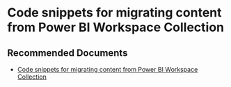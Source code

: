   <properties
	pageTitle="sample - code snippets for migrating content from power bi workspace collection"
	description="sample - code snippets for migrating content from power bi workspace collection"
	service="microsoft.PowerBIDedicated"
	resource="capacities"
	authors="pjfreitas"
	ms.author="pfreitas"	
	displayOrder="490"
	selfHelpType="generic"
	supportTopicIds="32628149"
	productPesIds="16334"
	cloudEnvironments="public, MoonCake, fairfax" 
	articleId="6375b31f-2dd9-3f57-771f-d98282de49db"
	ownershipId="PowerBI_PowerBI"
/>

# Code snippets for migrating content from Power BI Workspace Collection  

## **Recommended Documents**

* [Code snippets for migrating content from Power BI Workspace Collection](https://docs.microsoft.com/power-bi/developer/migrate-code-snippets)
